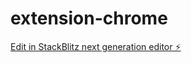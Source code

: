 # extension-chrome

[Edit in StackBlitz next generation editor ⚡️](https://stackblitz.com/~/github.com/fellyph/extension-chrome)